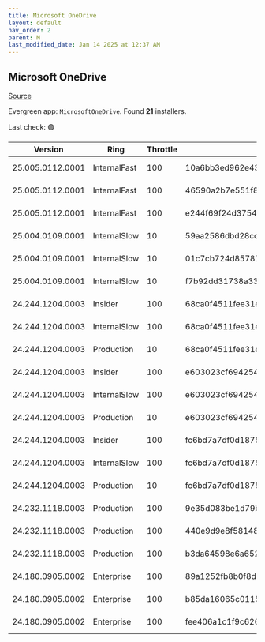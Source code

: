 ```yaml
---
title: Microsoft OneDrive
layout: default
nav_order: 2
parent: M
last_modified_date: Jan 14 2025 at 12:37 AM
---
```


## Microsoft OneDrive

[Source](https://onedrive.live.com/)

Evergreen app: `MicrosoftOneDrive`. Found **21** installers.

Last check: 🟢

| Version          | Ring         | Throttle | Sha256                                                           | Architecture | Type | URI                                                                                                                                                                  |
| ---------------- | ------------ | -------- | ---------------------------------------------------------------- | ------------ | ---- | -------------------------------------------------------------------------------------------------------------------------------------------------------------------- |
| 25.005.0112.0001 | InternalFast | 100      | 10a6bb3ed962e43c8cb0cf4fec1117a847e32f88423bf75f87fa50a2bcc396bc | ARM64        | exe  | [https://oneclient.sfx.ms/Win/Installers/25.005.0112.0001/arm64/OneDriveSetup.exe](https://oneclient.sfx.ms/Win/Installers/25.005.0112.0001/arm64/OneDriveSetup.exe) |
| 25.005.0112.0001 | InternalFast | 100      | 46590a2b7e551f8880410a70e4748363d7726fedd41cde8b3beab9615fc54b4e | x64          | exe  | [https://oneclient.sfx.ms/Win/Installers/25.005.0112.0001/amd64/OneDriveSetup.exe](https://oneclient.sfx.ms/Win/Installers/25.005.0112.0001/amd64/OneDriveSetup.exe) |
| 25.005.0112.0001 | InternalFast | 100      | e244f69f24d375426819516cd3103f928b5a68c12273d5b5928c076c2e4a84e3 | x86          | exe  | [https://oneclient.sfx.ms/Win/Installers/25.005.0112.0001/OneDriveSetup.exe](https://oneclient.sfx.ms/Win/Installers/25.005.0112.0001/OneDriveSetup.exe)             |
| 25.004.0109.0001 | InternalSlow | 10       | 59aa2586dbd28cdf89ec4f9b0d3e05f9b821a673b5620ee9daf389d81c1cc875 | ARM64        | exe  | [https://oneclient.sfx.ms/Win/Installers/25.004.0109.0001/arm64/OneDriveSetup.exe](https://oneclient.sfx.ms/Win/Installers/25.004.0109.0001/arm64/OneDriveSetup.exe) |
| 25.004.0109.0001 | InternalSlow | 10       | 01c7cb724d857877e044a725eed0066363cc93ee9cf4d980609ed42dc211d95c | x64          | exe  | [https://oneclient.sfx.ms/Win/Installers/25.004.0109.0001/amd64/OneDriveSetup.exe](https://oneclient.sfx.ms/Win/Installers/25.004.0109.0001/amd64/OneDriveSetup.exe) |
| 25.004.0109.0001 | InternalSlow | 10       | f7b92dd31738a33a440f930f4bb5accb84ba901ae5e723eb0e03916b6c1395db | x86          | exe  | [https://oneclient.sfx.ms/Win/Installers/25.004.0109.0001/OneDriveSetup.exe](https://oneclient.sfx.ms/Win/Installers/25.004.0109.0001/OneDriveSetup.exe)             |
| 24.244.1204.0003 | Insider      | 100      | 68ca0f4511fee31ee45232b660d0918f281930b1336bb6054feff077c2ef14ee | ARM64        | exe  | [https://oneclient.sfx.ms/Win/Installers/24.244.1204.0003/arm64/OneDriveSetup.exe](https://oneclient.sfx.ms/Win/Installers/24.244.1204.0003/arm64/OneDriveSetup.exe) |
| 24.244.1204.0003 | InternalSlow | 100      | 68ca0f4511fee31ee45232b660d0918f281930b1336bb6054feff077c2ef14ee | ARM64        | exe  | [https://oneclient.sfx.ms/Win/Installers/24.244.1204.0003/arm64/OneDriveSetup.exe](https://oneclient.sfx.ms/Win/Installers/24.244.1204.0003/arm64/OneDriveSetup.exe) |
| 24.244.1204.0003 | Production   | 10       | 68ca0f4511fee31ee45232b660d0918f281930b1336bb6054feff077c2ef14ee | ARM64        | exe  | [https://oneclient.sfx.ms/Win/Installers/24.244.1204.0003/arm64/OneDriveSetup.exe](https://oneclient.sfx.ms/Win/Installers/24.244.1204.0003/arm64/OneDriveSetup.exe) |
| 24.244.1204.0003 | Insider      | 100      | e603023cf6942548c2ff43afd2a1f602517dfba1c95145b468ca29174de494f7 | x64          | exe  | [https://oneclient.sfx.ms/Win/Installers/24.244.1204.0003/amd64/OneDriveSetup.exe](https://oneclient.sfx.ms/Win/Installers/24.244.1204.0003/amd64/OneDriveSetup.exe) |
| 24.244.1204.0003 | InternalSlow | 100      | e603023cf6942548c2ff43afd2a1f602517dfba1c95145b468ca29174de494f7 | x64          | exe  | [https://oneclient.sfx.ms/Win/Installers/24.244.1204.0003/amd64/OneDriveSetup.exe](https://oneclient.sfx.ms/Win/Installers/24.244.1204.0003/amd64/OneDriveSetup.exe) |
| 24.244.1204.0003 | Production   | 10       | e603023cf6942548c2ff43afd2a1f602517dfba1c95145b468ca29174de494f7 | x64          | exe  | [https://oneclient.sfx.ms/Win/Installers/24.244.1204.0003/amd64/OneDriveSetup.exe](https://oneclient.sfx.ms/Win/Installers/24.244.1204.0003/amd64/OneDriveSetup.exe) |
| 24.244.1204.0003 | Insider      | 100      | fc6bd7a7df0d187525b862628fbd2f6abe14b448a36ef52c70919a78647b6bbf | x86          | exe  | [https://oneclient.sfx.ms/Win/Installers/24.244.1204.0003/OneDriveSetup.exe](https://oneclient.sfx.ms/Win/Installers/24.244.1204.0003/OneDriveSetup.exe)             |
| 24.244.1204.0003 | InternalSlow | 100      | fc6bd7a7df0d187525b862628fbd2f6abe14b448a36ef52c70919a78647b6bbf | x86          | exe  | [https://oneclient.sfx.ms/Win/Installers/24.244.1204.0003/OneDriveSetup.exe](https://oneclient.sfx.ms/Win/Installers/24.244.1204.0003/OneDriveSetup.exe)             |
| 24.244.1204.0003 | Production   | 10       | fc6bd7a7df0d187525b862628fbd2f6abe14b448a36ef52c70919a78647b6bbf | x86          | exe  | [https://oneclient.sfx.ms/Win/Installers/24.244.1204.0003/OneDriveSetup.exe](https://oneclient.sfx.ms/Win/Installers/24.244.1204.0003/OneDriveSetup.exe)             |
| 24.232.1118.0003 | Production   | 100      | 9e35d083be1d79bdcabe536b64a4e84a4679fd21bc1d33e5f830f844ccb09ff5 | ARM64        | exe  | [https://oneclient.sfx.ms/Win/Installers/24.232.1118.0003/arm64/OneDriveSetup.exe](https://oneclient.sfx.ms/Win/Installers/24.232.1118.0003/arm64/OneDriveSetup.exe) |
| 24.232.1118.0003 | Production   | 100      | 440e9d9e8f58148c4ecadf19ebfa6d7143ab47902b52c65aaa07c8c4b3dffd4b | x64          | exe  | [https://oneclient.sfx.ms/Win/Installers/24.232.1118.0003/amd64/OneDriveSetup.exe](https://oneclient.sfx.ms/Win/Installers/24.232.1118.0003/amd64/OneDriveSetup.exe) |
| 24.232.1118.0003 | Production   | 100      | b3da64598e6a652bee1651f9a9bc832bb772215ac89b0da434862feccd29b96c | x86          | exe  | [https://oneclient.sfx.ms/Win/Installers/24.232.1118.0003/OneDriveSetup.exe](https://oneclient.sfx.ms/Win/Installers/24.232.1118.0003/OneDriveSetup.exe)             |
| 24.180.0905.0002 | Enterprise   | 100      | 89a1252fb8b0f8d3b6b86adfbe9c2d722b7f264194790c28d242ee1447dfe078 | ARM64        | exe  | [https://oneclient.sfx.ms/Win/Installers/24.180.0905.0002/arm64/OneDriveSetup.exe](https://oneclient.sfx.ms/Win/Installers/24.180.0905.0002/arm64/OneDriveSetup.exe) |
| 24.180.0905.0002 | Enterprise   | 100      | b85da16065c0115773e1a27b312e03203030e1a83c5c2272fdf1b89495bbf9bc | x64          | exe  | [https://oneclient.sfx.ms/Win/Installers/24.180.0905.0002/amd64/OneDriveSetup.exe](https://oneclient.sfx.ms/Win/Installers/24.180.0905.0002/amd64/OneDriveSetup.exe) |
| 24.180.0905.0002 | Enterprise   | 100      | fee406a1c1f9c626fa45653e04c7468965bee00dfe503f058a980f84d5be6185 | x86          | exe  | [https://oneclient.sfx.ms/Win/Installers/24.180.0905.0002/OneDriveSetup.exe](https://oneclient.sfx.ms/Win/Installers/24.180.0905.0002/OneDriveSetup.exe)             |
